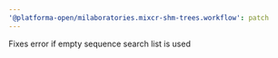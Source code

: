 ```yaml
---
'@platforma-open/milaboratories.mixcr-shm-trees.workflow': patch
---
```


Fixes error if empty sequence search list is used
